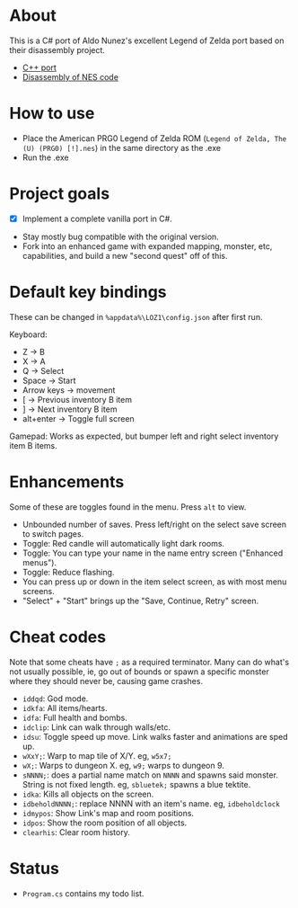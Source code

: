 About
===
This is a C# port of Aldo Nunez's excellent Legend of Zelda port based on their disassembly project.
- [C++ port](https://github.com/aldonunez/Loz_enhanced/tree/master)
- [Disassembly of NES code](https://github.com/aldonunez/zelda1-disassembly)

How to use
===
- Place the American PRG0 Legend of Zelda ROM (`Legend of Zelda, The (U) (PRG0) [!].nes`) in the same directory as the .exe
- Run the .exe

Project goals
===
- [x] Implement a complete vanilla port in C#.
- Stay mostly bug compatible with the original version.
- Fork into an enhanced game with expanded mapping, monster, etc, capabilities, and build a new "second quest" off of this.

Default key bindings
===
These can be changed in `%appdata%\LOZ1\config.json` after first run.

Keyboard:
- Z -> B
- X -> A
- Q -> Select
- Space -> Start
- Arrow keys -> movement
- \[ -> Previous inventory B item
- \] -> Next inventory B item
- alt+enter -> Toggle full screen

Gamepad:
Works as expected, but bumper left and right select inventory item B items.

Enhancements
===
Some of these are toggles found in the menu. Press `alt` to view.

- Unbounded number of saves. Press left/right on the select save screen to switch pages.
- Toggle: Red candle will automatically light dark rooms.
- Toggle: You can type your name in the name entry screen ("Enhanced menus").
- Toggle: Reduce flashing.
- You can press up or down in the item select screen, as with most menu screens.
- "Select" + "Start" brings up the "Save, Continue, Retry" screen.

Cheat codes
===
Note that some cheats have `;` as a required terminator. Many can do what's not usually possible, ie, go out of bounds or spawn a specific monster where they should never be, causing game crashes.

- `iddqd`: God mode.
- `idkfa`: All items/hearts.
- `idfa`: Full health and bombs.
- `idclip`: Link can walk through walls/etc.
- `idsu`: Toggle speed up move. Link walks faster and animations are sped up.
- `wXxY;`: Warp to map tile of X/Y. eg, `w5x7;`
- `wX;`: Warps to dungeon X. eg, `w9;` warps to dungeon 9.
- `sNNNN;`: does a partial name match on `NNNN` and spawns said monster. String is not fixed length. eg, `sbluetek;` spawns a blue tektite.
- `idka`: Kills all objects on the screen.
- `idbeholdNNNN;`: replace NNNN with an item's name. eg, `idbeholdclock`
- `idmypos`: Show Link's map and room positions.
- `idpos`: Show the room position of all objects.
- `clearhis`: Clear room history.

Status
===
- `Program.cs` contains my todo list.